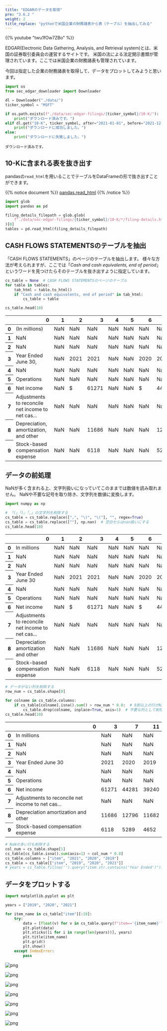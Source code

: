 ```yaml
---
title: "EDGARのデータを取得"
pre: "3.6.2 "
weight: 2
title_replace: "pythonで米国企業の財務諸表から表（テーブル）を抽出してみる"
---
```


{{% youtube "twu1fOw7ZBo" %}}

EDGAR(Electronic Data Gathering, Analysis, and Retrieval system)とは、米国の証券取引委員会の運営するサイトです。
米国の法による法定開示書類が管理されています。ここでは米国企業の財務諸表も管理されています。

今回は指定した企業の財務諸表を取得して、データをプロットしてみようと思います。


```python
import os
from sec_edgar_downloader import Downloader

dl = Downloader("./data/")
ticker_symbol = "MSFT"

if os.path.exists(f"./data/sec-edgar-filings/{ticker_symbol}/10-K/"):
    print("ダウンロード済みです。")
elif dl.get("10-K", ticker_symbol, after="2021-01-01", before="2021-12-31") > 0:
    print("ダウンロードに成功しました。")
else:
    print("ダウンロードに失敗しました。")
```

    ダウンロード済みです。


## 10-Kに含まれる表を抜き出す
pandasの`read_html`を用いることでテーブルをDataFrameの形で抜き出すことができます。

{{% notice document %}}
[pandas.read_html](https://pandas.pydata.org/docs/reference/api/pandas.read_html.html)
{{% /notice %}}


```python
import glob
import pandas as pd

filing_details_filepath = glob.glob(
    f"./data/sec-edgar-filings/{ticker_symbol}/10-K/*/filing-details.html"
)[0]
tables = pd.read_html(filing_details_filepath)
```

## CASH FLOWS STATEMENTSのテーブルを抽出
「CASH FLOWS STATEMENTS」のページのテーブルを抽出します。
様々な方法が考えられますが、ここでは「*Cash and cash equivalents, end of period*」というワードを見つけたらそのテーブルを抜き出すように指定しています。


```python
cs_table = None  # CASH FLOWS STATEMENTSのページのテーブル
for table in tables:
    tab_html = table.to_html()
    if "Cash and cash equivalents, end of period" in tab_html:
        cs_table = table

cs_table.head(10)
```




<div>
<style scoped>
    .dataframe tbody tr th:only-of-type {
        vertical-align: middle;
    }

    .dataframe tbody tr th {
        vertical-align: top;
    }

    .dataframe thead th {
        text-align: right;
    }
</style>
<table class="dataframe">
  <thead>
    <tr style="text-align: right;">
      <th></th>
      <th>0</th>
      <th>1</th>
      <th>2</th>
      <th>3</th>
      <th>4</th>
      <th>5</th>
      <th>6</th>
      <th>7</th>
      <th>8</th>
      <th>9</th>
      <th>10</th>
      <th>11</th>
      <th>12</th>
    </tr>
  </thead>
  <tbody>
    <tr>
      <th>0</th>
      <td>(In millions)</td>
      <td>NaN</td>
      <td>NaN</td>
      <td>NaN</td>
      <td>NaN</td>
      <td>NaN</td>
      <td>NaN</td>
      <td>NaN</td>
      <td>NaN</td>
      <td>NaN</td>
      <td>NaN</td>
      <td>NaN</td>
      <td>NaN</td>
    </tr>
    <tr>
      <th>1</th>
      <td>NaN</td>
      <td>NaN</td>
      <td>NaN</td>
      <td>NaN</td>
      <td>NaN</td>
      <td>NaN</td>
      <td>NaN</td>
      <td>NaN</td>
      <td>NaN</td>
      <td>NaN</td>
      <td>NaN</td>
      <td>NaN</td>
      <td>NaN</td>
    </tr>
    <tr>
      <th>2</th>
      <td>NaN</td>
      <td>NaN</td>
      <td>NaN</td>
      <td>NaN</td>
      <td>NaN</td>
      <td>NaN</td>
      <td>NaN</td>
      <td>NaN</td>
      <td>NaN</td>
      <td>NaN</td>
      <td>NaN</td>
      <td>NaN</td>
      <td>NaN</td>
    </tr>
    <tr>
      <th>3</th>
      <td>Year Ended June 30,</td>
      <td>NaN</td>
      <td>2021</td>
      <td>2021</td>
      <td>NaN</td>
      <td>NaN</td>
      <td>2020</td>
      <td>2020</td>
      <td>NaN</td>
      <td>NaN</td>
      <td>2019</td>
      <td>2019</td>
      <td>NaN</td>
    </tr>
    <tr>
      <th>4</th>
      <td>NaN</td>
      <td>NaN</td>
      <td>NaN</td>
      <td>NaN</td>
      <td>NaN</td>
      <td>NaN</td>
      <td>NaN</td>
      <td>NaN</td>
      <td>NaN</td>
      <td>NaN</td>
      <td>NaN</td>
      <td>NaN</td>
      <td>NaN</td>
    </tr>
    <tr>
      <th>5</th>
      <td>Operations</td>
      <td>NaN</td>
      <td>NaN</td>
      <td>NaN</td>
      <td>NaN</td>
      <td>NaN</td>
      <td>NaN</td>
      <td>NaN</td>
      <td>NaN</td>
      <td>NaN</td>
      <td>NaN</td>
      <td>NaN</td>
      <td>NaN</td>
    </tr>
    <tr>
      <th>6</th>
      <td>Net income</td>
      <td>NaN</td>
      <td>$</td>
      <td>61271</td>
      <td>NaN</td>
      <td>NaN</td>
      <td>$</td>
      <td>44281</td>
      <td>NaN</td>
      <td>NaN</td>
      <td>$</td>
      <td>39240</td>
      <td>NaN</td>
    </tr>
    <tr>
      <th>7</th>
      <td>Adjustments to reconcile net income to net cas...</td>
      <td>NaN</td>
      <td>NaN</td>
      <td>NaN</td>
      <td>NaN</td>
      <td>NaN</td>
      <td>NaN</td>
      <td>NaN</td>
      <td>NaN</td>
      <td>NaN</td>
      <td>NaN</td>
      <td>NaN</td>
      <td>NaN</td>
    </tr>
    <tr>
      <th>8</th>
      <td>Depreciation, amortization, and other</td>
      <td>NaN</td>
      <td>NaN</td>
      <td>11686</td>
      <td>NaN</td>
      <td>NaN</td>
      <td>NaN</td>
      <td>12796</td>
      <td>NaN</td>
      <td>NaN</td>
      <td>NaN</td>
      <td>11682</td>
      <td>NaN</td>
    </tr>
    <tr>
      <th>9</th>
      <td>Stock-based compensation expense</td>
      <td>NaN</td>
      <td>NaN</td>
      <td>6118</td>
      <td>NaN</td>
      <td>NaN</td>
      <td>NaN</td>
      <td>5289</td>
      <td>NaN</td>
      <td>NaN</td>
      <td>NaN</td>
      <td>4652</td>
      <td>NaN</td>
    </tr>
  </tbody>
</table>
</div>



## データの前処理
NaNが多く含まれる上、文字列扱いになっていてこのままでは数値を読み取れません。
NaNや不要な記号を取り除き、文字列を数値に変換します。


```python
import numpy as np

# 「(」「)」「,」の文字列を削除する
cs_table = cs_table.replace([",", "\)", "\("], "", regex=True)
cs_table = cs_table.replace([""], np.nan)  # 空白セルはnan扱いにする
cs_table.head(10)
```




<div>
<style scoped>
    .dataframe tbody tr th:only-of-type {
        vertical-align: middle;
    }

    .dataframe tbody tr th {
        vertical-align: top;
    }

    .dataframe thead th {
        text-align: right;
    }
</style>
<table class="dataframe">
  <thead>
    <tr style="text-align: right;">
      <th></th>
      <th>0</th>
      <th>1</th>
      <th>2</th>
      <th>3</th>
      <th>4</th>
      <th>5</th>
      <th>6</th>
      <th>7</th>
      <th>8</th>
      <th>9</th>
      <th>10</th>
      <th>11</th>
      <th>12</th>
    </tr>
  </thead>
  <tbody>
    <tr>
      <th>0</th>
      <td>In millions</td>
      <td>NaN</td>
      <td>NaN</td>
      <td>NaN</td>
      <td>NaN</td>
      <td>NaN</td>
      <td>NaN</td>
      <td>NaN</td>
      <td>NaN</td>
      <td>NaN</td>
      <td>NaN</td>
      <td>NaN</td>
      <td>NaN</td>
    </tr>
    <tr>
      <th>1</th>
      <td>NaN</td>
      <td>NaN</td>
      <td>NaN</td>
      <td>NaN</td>
      <td>NaN</td>
      <td>NaN</td>
      <td>NaN</td>
      <td>NaN</td>
      <td>NaN</td>
      <td>NaN</td>
      <td>NaN</td>
      <td>NaN</td>
      <td>NaN</td>
    </tr>
    <tr>
      <th>2</th>
      <td>NaN</td>
      <td>NaN</td>
      <td>NaN</td>
      <td>NaN</td>
      <td>NaN</td>
      <td>NaN</td>
      <td>NaN</td>
      <td>NaN</td>
      <td>NaN</td>
      <td>NaN</td>
      <td>NaN</td>
      <td>NaN</td>
      <td>NaN</td>
    </tr>
    <tr>
      <th>3</th>
      <td>Year Ended June 30</td>
      <td>NaN</td>
      <td>2021</td>
      <td>2021</td>
      <td>NaN</td>
      <td>NaN</td>
      <td>2020</td>
      <td>2020</td>
      <td>NaN</td>
      <td>NaN</td>
      <td>2019</td>
      <td>2019</td>
      <td>NaN</td>
    </tr>
    <tr>
      <th>4</th>
      <td>NaN</td>
      <td>NaN</td>
      <td>NaN</td>
      <td>NaN</td>
      <td>NaN</td>
      <td>NaN</td>
      <td>NaN</td>
      <td>NaN</td>
      <td>NaN</td>
      <td>NaN</td>
      <td>NaN</td>
      <td>NaN</td>
      <td>NaN</td>
    </tr>
    <tr>
      <th>5</th>
      <td>Operations</td>
      <td>NaN</td>
      <td>NaN</td>
      <td>NaN</td>
      <td>NaN</td>
      <td>NaN</td>
      <td>NaN</td>
      <td>NaN</td>
      <td>NaN</td>
      <td>NaN</td>
      <td>NaN</td>
      <td>NaN</td>
      <td>NaN</td>
    </tr>
    <tr>
      <th>6</th>
      <td>Net income</td>
      <td>NaN</td>
      <td>$</td>
      <td>61271</td>
      <td>NaN</td>
      <td>NaN</td>
      <td>$</td>
      <td>44281</td>
      <td>NaN</td>
      <td>NaN</td>
      <td>$</td>
      <td>39240</td>
      <td>NaN</td>
    </tr>
    <tr>
      <th>7</th>
      <td>Adjustments to reconcile net income to net cas...</td>
      <td>NaN</td>
      <td>NaN</td>
      <td>NaN</td>
      <td>NaN</td>
      <td>NaN</td>
      <td>NaN</td>
      <td>NaN</td>
      <td>NaN</td>
      <td>NaN</td>
      <td>NaN</td>
      <td>NaN</td>
      <td>NaN</td>
    </tr>
    <tr>
      <th>8</th>
      <td>Depreciation amortization and other</td>
      <td>NaN</td>
      <td>NaN</td>
      <td>11686</td>
      <td>NaN</td>
      <td>NaN</td>
      <td>NaN</td>
      <td>12796</td>
      <td>NaN</td>
      <td>NaN</td>
      <td>NaN</td>
      <td>11682</td>
      <td>NaN</td>
    </tr>
    <tr>
      <th>9</th>
      <td>Stock-based compensation expense</td>
      <td>NaN</td>
      <td>NaN</td>
      <td>6118</td>
      <td>NaN</td>
      <td>NaN</td>
      <td>NaN</td>
      <td>5289</td>
      <td>NaN</td>
      <td>NaN</td>
      <td>NaN</td>
      <td>4652</td>
      <td>NaN</td>
    </tr>
  </tbody>
</table>
</div>




```python
# データがない列を削除する
row_num = cs_table.shape[0]

for colname in cs_table.columns:
    if cs_table[colname].isna().sum() > row_num * 0.8:  # 8割以上の行がNaNの列は
        cs_table.drop(colname, inplace=True, axis=1)  # 不要な列として削除する
cs_table.head(10)
```




<div>
<style scoped>
    .dataframe tbody tr th:only-of-type {
        vertical-align: middle;
    }

    .dataframe tbody tr th {
        vertical-align: top;
    }

    .dataframe thead th {
        text-align: right;
    }
</style>
<table class="dataframe">
  <thead>
    <tr style="text-align: right;">
      <th></th>
      <th>0</th>
      <th>3</th>
      <th>7</th>
      <th>11</th>
    </tr>
  </thead>
  <tbody>
    <tr>
      <th>0</th>
      <td>In millions</td>
      <td>NaN</td>
      <td>NaN</td>
      <td>NaN</td>
    </tr>
    <tr>
      <th>1</th>
      <td>NaN</td>
      <td>NaN</td>
      <td>NaN</td>
      <td>NaN</td>
    </tr>
    <tr>
      <th>2</th>
      <td>NaN</td>
      <td>NaN</td>
      <td>NaN</td>
      <td>NaN</td>
    </tr>
    <tr>
      <th>3</th>
      <td>Year Ended June 30</td>
      <td>2021</td>
      <td>2020</td>
      <td>2019</td>
    </tr>
    <tr>
      <th>4</th>
      <td>NaN</td>
      <td>NaN</td>
      <td>NaN</td>
      <td>NaN</td>
    </tr>
    <tr>
      <th>5</th>
      <td>Operations</td>
      <td>NaN</td>
      <td>NaN</td>
      <td>NaN</td>
    </tr>
    <tr>
      <th>6</th>
      <td>Net income</td>
      <td>61271</td>
      <td>44281</td>
      <td>39240</td>
    </tr>
    <tr>
      <th>7</th>
      <td>Adjustments to reconcile net income to net cas...</td>
      <td>NaN</td>
      <td>NaN</td>
      <td>NaN</td>
    </tr>
    <tr>
      <th>8</th>
      <td>Depreciation amortization and other</td>
      <td>11686</td>
      <td>12796</td>
      <td>11682</td>
    </tr>
    <tr>
      <th>9</th>
      <td>Stock-based compensation expense</td>
      <td>6118</td>
      <td>5289</td>
      <td>4652</td>
    </tr>
  </tbody>
</table>
</div>




```python
# NaNの多い行も削除する
col_num = cs_table.shape[1]
cs_table[cs_table.isna().sum(axis=1) < col_num * 0.8]
cs_table.columns = ["item", "2021", "2020", "2019"]
cs_table = cs_table[["item", "2019", "2020", "2021"]]
# years = cs_table.fillna('').query("item.str.contains('Year Ended')").iloc[0, 1:]
```

## データをプロットする


```python
import matplotlib.pyplot as plt

years = ["2019", "2020", "2021"]

for item_name in cs_table["item"][:10]:
    try:
        data = [float(v) for v in cs_table.query(f"item=='{item_name}'").iloc[0, 1:]]
        plt.plot(data)
        plt.xticks([i for i in range(len(years))], years)
        plt.title(item_name)
        plt.grid()
        plt.show()
    except IndexError:
        pass
```


    
![png](/images/prep/special/SEC_EDGAR_files/SEC_EDGAR_11_0.png)
    



    
![png](/images/prep/special/SEC_EDGAR_files/SEC_EDGAR_11_1.png)
    



    
![png](/images/prep/special/SEC_EDGAR_files/SEC_EDGAR_11_2.png)
    



    
![png](/images/prep/special/SEC_EDGAR_files/SEC_EDGAR_11_3.png)
    



    
![png](/images/prep/special/SEC_EDGAR_files/SEC_EDGAR_11_4.png)
    



    
![png](/images/prep/special/SEC_EDGAR_files/SEC_EDGAR_11_5.png)
    



    
![png](/images/prep/special/SEC_EDGAR_files/SEC_EDGAR_11_6.png)
    

